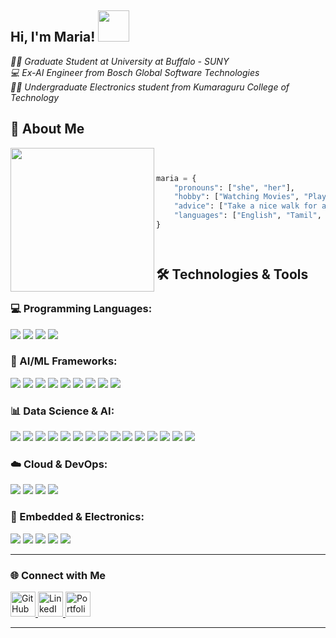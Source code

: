<!--
**Maria-Antony/Maria-Antony** is a ✨ _special_ ✨ repository because its `README.md` (this file) appears on your GitHub profile.

Here are some ideas to get you started:

- 🔭 I’m currently working on ...
- 🌱 I’m currently learning ...
- 👯 I’m looking to collaborate on ...
- 🤔 I’m looking for help with ...
- 💬 Ask me about ...
- 📫 How to reach me: ...
- 😄 Pronouns: ...
- ⚡ Fun fact: ...
-->
<h2> Hi, I'm Maria! <img src="https://i.pinimg.com/originals/88/e7/66/88e7663123544c7d7bbba95d0ab10a76.gif" width="50"></h2>

<p><em>👩‍🎓 Graduate Student at University at Buffalo - SUNY </br>💻 Ex-AI Engineer from Bosch Global Software Technologies</br>👩‍🎓 Undergraduate Electronics student from Kumaraguru College of Technology</em></p>

## 🚀 About Me

<img align='left' src = 'https://gifdb.com/images/high/umiko-ahagon-desktop-programming-eg5f8g2281ekfhde.gif' width="230">

<div align="left">

```python



maria = {
    "pronouns": ["she", "her"],
    "hobby": ["Watching Movies", "Playing and Listening Music", "Adventurer"],
    "advice": ["Take a nice walk for a coffee when you are bored, I mean it"],
    "languages": ["English", "Tamil", "German", "Malayalam"]
}




```







</div>


## 🛠️ Technologies & Tools  

### **💻 Programming Languages:**  
<div>
  <img src="https://img.shields.io/badge/Python-3776AB?style=for-the-badge&logo=python&logoColor=white"/>
  <img src="https://img.shields.io/badge/C-A8B9CC?style=for-the-badge&logo=c&logoColor=white"/>
  <img src="https://img.shields.io/badge/C++-00599C?style=for-the-badge&logo=c%2B%2B&logoColor=white"/>
  <img src="https://img.shields.io/badge/MATLAB-0076A8?style=for-the-badge&logo=mathworks&logoColor=white"/>
</div>  

### **🧠 AI/ML Frameworks:**  
<div>
  <img src="https://img.shields.io/badge/PyTorch-EE4C2C?style=for-the-badge&logo=pytorch&logoColor=white"/>
  <img src="https://img.shields.io/badge/TensorFlow-FF6F00?style=for-the-badge&logo=tensorflow&logoColor=white"/>
  <img src="https://img.shields.io/badge/Scikit--learn-F7931E?style=for-the-badge&logo=scikit-learn&logoColor=white"/>
  <img src="https://img.shields.io/badge/Hugging%20Face-FCC624?style=for-the-badge&logo=huggingface&logoColor=black"/>
  <img src="https://img.shields.io/badge/JAX-0072C6?style=for-the-badge&logo=google&logoColor=white"/>
  <img src="https://img.shields.io/badge/Pandas-150458?style=for-the-badge&logo=pandas&logoColor=white"/>
  <img src="https://img.shields.io/badge/NumPy-013243?style=for-the-badge&logo=numpy&logoColor=white"/>
  <img src="https://img.shields.io/badge/Seaborn-008080?style=for-the-badge&logoColor=white"/>
  <img src="https://img.shields.io/badge/OpenCV-5C3EE8?style=for-the-badge&logo=opencv&logoColor=white"/>
</div>  

### **📊 Data Science & AI:**  
<div>
  <img src="https://img.shields.io/badge/Machine%20Learning-007ACC?style=for-the-badge&logo=tensorflow&logoColor=white"/>
  <img src="https://img.shields.io/badge/Deep%20Learning-FF6F00?style=for-the-badge&logo=pytorch&logoColor=white"/>
  <img src="https://img.shields.io/badge/Computer%20Vision-00979D?style=for-the-badge&logo=opencv&logoColor=white"/>
  <img src="https://img.shields.io/badge/NLP-1E90FF?style=for-the-badge&logo=spacy&logoColor=white"/>
  <img src="https://img.shields.io/badge/Transformers-764ABC?style=for-the-badge&logo=huggingface&logoColor=white"/>
  <img src="https://img.shields.io/badge/Generative%20AI-FE7A16?style=for-the-badge&logo=OpenAI&logoColor=white"/>
  <img src="https://img.shields.io/badge/xAI-232F3E?style=for-the-badge&logo=ai&logoColor=white"/>
  <img src="https://img.shields.io/badge/GNNs-FF6F00?style=for-the-badge&logo=neo4j&logoColor=white"/>
  <img src="https://img.shields.io/badge/Reinforcement%20Learning-800080?style=for-the-badge&logo=unity&logoColor=white"/>
  <img src="https://img.shields.io/badge/AI%20for%20Autonomous%20Systems-0A66C2?style=for-the-badge&logo=nvidia&logoColor=white"/>
  <img src="https://img.shields.io/badge/Edge%20AI-007396?style=for-the-badge&logo=raspberrypi&logoColor=white"/>
  <img src="https://img.shields.io/badge/MLOps-FF5733?style=for-the-badge&logo=aws&logoColor=white"/>
  <img src="https://img.shields.io/badge/Data%20Analytics-4682B4?style=for-the-badge&logo=powerbi&logoColor=white"/>
  <img src="https://img.shields.io/badge/Big%20Data-20C20E?style=for-the-badge&logo=apachehadoop&logoColor=white"/>
  <img src="https://img.shields.io/badge/Cloud%20AI-FF9900?style=for-the-badge&logo=googlecloud&logoColor=white"/>
</div>  

### **☁️ Cloud & DevOps:**  
<div>
  <img src="https://img.shields.io/badge/AWS-232F3E?style=for-the-badge&logo=amazonaws&logoColor=white"/>
  <img src="https://img.shields.io/badge/GCP-4285F4?style=for-the-badge&logo=googlecloud&logoColor=white"/>
  <img src="https://img.shields.io/badge/Docker-2496ED?style=for-the-badge&logo=docker&logoColor=white"/>
  <img src="https://img.shields.io/badge/Kubernetes-326CE5?style=for-the-badge&logo=kubernetes&logoColor=white"/>
</div>  

### **🔧 Embedded & Electronics:**  
<div>
  <img src="https://img.shields.io/badge/LabVIEW-FFDB00?style=for-the-badge&logo=ni&logoColor=black"/>
  <img src="https://img.shields.io/badge/Embedded%20C-00599C?style=for-the-badge&logo=c&logoColor=white"/>
  <img src="https://img.shields.io/badge/Verilog-CC0000?style=for-the-badge&logo=intel&logoColor=white"/>
  <img src="https://img.shields.io/badge/FPGA-00427F?style=for-the-badge&logo=xilinx&logoColor=white"/>
  <img src="https://img.shields.io/badge/Edge%20Impulse-00A6A6?style=for-the-badge&logo=edgeimpulse&logoColor=white"/>
</div>  

---

### 🌐 Connect with Me

<p align="left">
  <a href="https://github.com/Maria-Antony" target="_blank">
    <img src="https://github.githubassets.com/images/modules/logos_page/GitHub-Mark.png" width="40" height="40" alt="GitHub">
  </a>
  <a href="https://www.linkedin.com/in/maria-pushparaj" target="_blank">
    <img src="https://upload.wikimedia.org/wikipedia/commons/c/ca/LinkedIn_logo_initials.png" width="40" height="40" alt="LinkedIn">
  </a>
    <a href="https://maria-antony.github.io/Portfolio-website/" target="_blank">
    <img src="https://img.icons8.com/external-flatart-icons-outline-flatarticons/64/000000/external-portfolio-business-flatart-icons-outline-flatarticons.png" width="40" height="40" alt="Portfolio">
  </a>
</p>

<!--
-
[![LinkedIn](https://img.shields.io/badge/LinkedIn-0A66C2?style=for-the-badge&logo=linkedin&logoColor=white)](https://www.linkedin.com/in/maria-pushparaj)
[![GitHub](https://img.shields.io/badge/GitHub-181717?style=for-the-badge&logo=github&logoColor=white)](https://github.com/Maria-Antony)
[![Portfolio](https://img.shields.io/badge/Portfolio-%23ff6f00.svg?&style=for-the-badge&logo=firefox&logoColor=white)](https://maria-antony.github.io/Portfolio-website/)
--->
---

